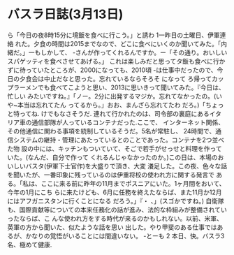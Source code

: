 # バスラ日誌(3月13日)

ら「今日の夜8時15分に境飯を食べに行こう。」と誘わ
1一昨日の土曜日、伊軍連絡
れた。夕食の時間は2015までなので、どこに食べにいくのか聞いてみた。「内緒だ。」一もしかして、
-さんが作ってくれるんですか。ー「その通り。おいしいスパゲッティを食べさせてあげる。」
これは楽しみだと思ってタ飯も食べに行かずに待っていたところが、2000になっても、2010頃
-は仕事中だったので、今日の夕食会は中止だなと思った。忘れているならそろそ
になって
ろ帰ってカップラーメンでも食べてこようと思い、2013に思いきって聞いてみた。『今日は、忙しい
みたいですね。』「ノー。2分に出発するマジか。忘れてなかったの。(いや~本当は忘れてたん
ってるから。」おお、まんざら忘れてたわ
だろ。)「ちょっと特ってね.
けでもなさそうだ.
連れて行かれたのは、司令部の裏庭にあるイタリア車の通信部隊が人っているコンテナだった.ここで、
インターネット関係、その他通信に関わる事項を統制しているそうだ。5名が常駐し、
24時間で、通信システムの継持・管理にあたっているとのことであった。コンテナを2つ並べた物
設の中には、キッチンもついていて、そごで若手がせっせと料理を作っていた。(なんだ、自分で作って
くれるんじゃなかったのか。)この日は、本場のおいしいバスタ(伊軍下士官作)を大盛りで頂き、大変
瀁足した。この夜、色々な話を聞いたが、一番印象に残っているのは伊重将校の使われ方に関する発言で
ある。「私は、ここに来る前に昨年の11月までポスニアにいた。1ヶ月間をおいて、今年の1月にこち
らに来たけども、6月に任務を終えたならば、また11月か12月にはアフガニスタンに行くことになる
だろう。」『・
、」(スゴかですね。)
自衛隊も、国際貢献等についての本来任務化の話が進み、法的な枠組みが整備されていったならば、こ
んな使われ方をする時代が来るのかもしれない。以前、米軍、英軍の方から聞いた、似たような話を思い
出した。やり甲斐のある仕事ではあるが、かなりの覚悟がいることには間違いない。
-とーも
2
本日、快。バスラ3名、極めて健康.
